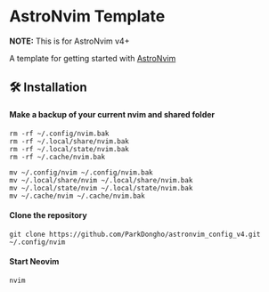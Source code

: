 # AstroNvim Template

**NOTE:** This is for AstroNvim v4+

A template for getting started with [AstroNvim](https://github.com/AstroNvim/AstroNvim)

## 🛠️ Installation

#### Make a backup of your current nvim and shared folder


```shell
rm -rf ~/.config/nvim.bak
rm -rf ~/.local/share/nvim.bak
rm -rf ~/.local/state/nvim.bak
rm -rf ~/.cache/nvim.bak
```


```shell
mv ~/.config/nvim ~/.config/nvim.bak
mv ~/.local/share/nvim ~/.local/share/nvim.bak
mv ~/.local/state/nvim ~/.local/state/nvim.bak
mv ~/.cache/nvim ~/.cache/nvim.bak
```

#### Clone the repository

```shell
git clone https://github.com/ParkDongho/astronvim_config_v4.git ~/.config/nvim
```

#### Start Neovim

```shell
nvim
```
